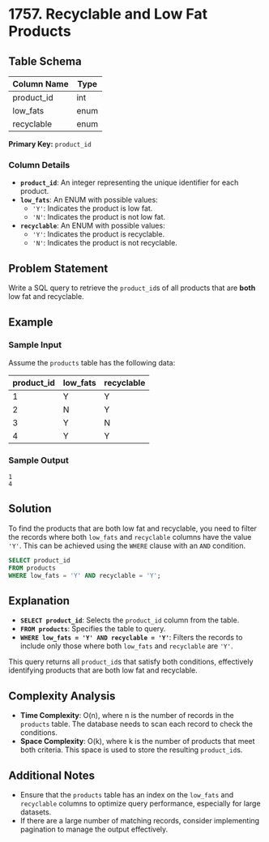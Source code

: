
# 1757. Recyclable and Low Fat Products

## Table Schema

| Column Name | Type |
|-------------|------|
| product_id  | int  |
| low_fats    | enum |
| recyclable  | enum |

**Primary Key:** `product_id`

### Column Details

- **`product_id`**: An integer representing the unique identifier for each product.
- **`low_fats`**: An ENUM with possible values:
  - `'Y'`: Indicates the product is low fat.
  - `'N'`: Indicates the product is not low fat.
- **`recyclable`**: An ENUM with possible values:
  - `'Y'`: Indicates the product is recyclable.
  - `'N'`: Indicates the product is not recyclable.

## Problem Statement

Write a SQL query to retrieve the `product_id`s of all products that are **both** low fat and recyclable.

## Example

### Sample Input

Assume the `products` table has the following data:

| product_id | low_fats | recyclable |
|------------|----------|------------|
| 1          | Y        | Y          |
| 2          | N        | Y          |
| 3          | Y        | N          |
| 4          | Y        | Y          |

### Sample Output

```
1
4
```

## Solution

To find the products that are both low fat and recyclable, you need to filter the records where both `low_fats` and `recyclable` columns have the value `'Y'`. This can be achieved using the `WHERE` clause with an `AND` condition.

```sql
SELECT product_id 
FROM products 
WHERE low_fats = 'Y' AND recyclable = 'Y';
```

## Explanation

- **`SELECT product_id`**: Selects the `product_id` column from the table.
- **`FROM products`**: Specifies the table to query.
- **`WHERE low_fats = 'Y' AND recyclable = 'Y'`**: Filters the records to include only those where both `low_fats` and `recyclable` are `'Y'`.

This query returns all `product_id`s that satisfy both conditions, effectively identifying products that are both low fat and recyclable.

## Complexity Analysis

- **Time Complexity**: O(n), where n is the number of records in the `products` table. The database needs to scan each record to check the conditions.
- **Space Complexity**: O(k), where k is the number of products that meet both criteria. This space is used to store the resulting `product_id`s.

## Additional Notes

- Ensure that the `products` table has an index on the `low_fats` and `recyclable` columns to optimize query performance, especially for large datasets.
- If there are a large number of matching records, consider implementing pagination to manage the output effectively.

